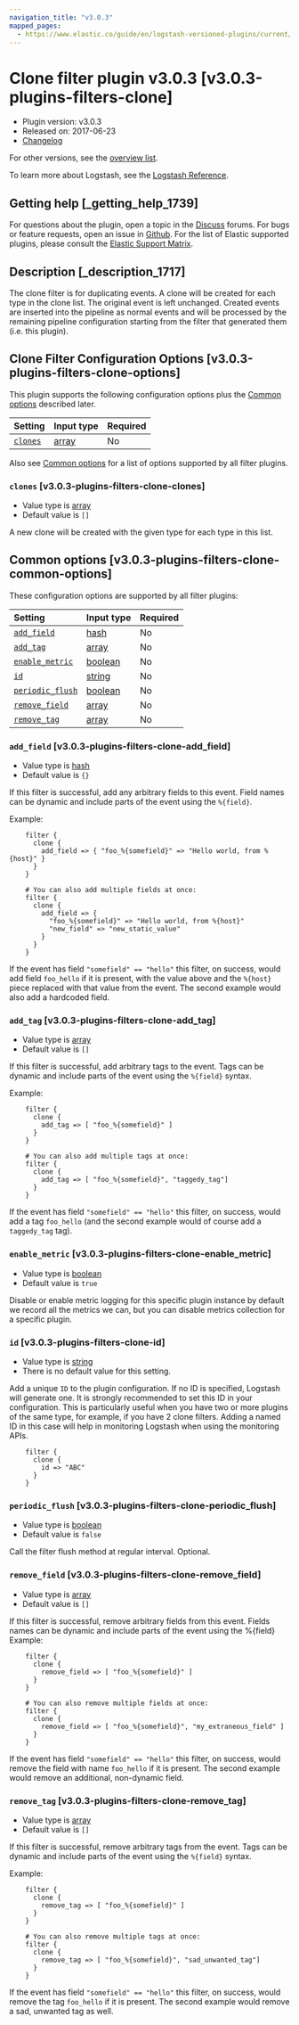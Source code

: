 ```yaml
---
navigation_title: "v3.0.3"
mapped_pages:
  - https://www.elastic.co/guide/en/logstash-versioned-plugins/current/v3.0.3-plugins-filters-clone.html
---
```


# Clone filter plugin v3.0.3 [v3.0.3-plugins-filters-clone]

* Plugin version: v3.0.3
* Released on: 2017-06-23
* [Changelog](https://github.com/logstash-plugins/logstash-filter-clone/blob/v3.0.3/CHANGELOG.md)

For other versions, see the [overview list](filter-clone-index.md).

To learn more about Logstash, see the [Logstash Reference](https://www.elastic.co/guide/en/logstash/current/index.html).

## Getting help [_getting_help_1739]

For questions about the plugin, open a topic in the [Discuss](http://discuss.elastic.co) forums. For bugs or feature requests, open an issue in [Github](https://github.com/logstash-plugins/logstash-filter-clone). For the list of Elastic supported plugins, please consult the [Elastic Support Matrix](https://www.elastic.co/support/matrix#matrix_logstash_plugins).

## Description [_description_1717]

The clone filter is for duplicating events. A clone will be created for each type in the clone list. The original event is left unchanged. Created events are inserted into the pipeline as normal events and will be processed by the remaining pipeline configuration starting from the filter that generated them (i.e. this plugin).

## Clone Filter Configuration Options [v3.0.3-plugins-filters-clone-options]

This plugin supports the following configuration options plus the [Common options](v3-0-3-plugins-filters-clone.md#v3.0.3-plugins-filters-clone-common-options) described later.

| Setting | Input type | Required |
| :- | :- | :- |
| [`clones`](v3-0-3-plugins-filters-clone.md#v3.0.3-plugins-filters-clone-clones) | [array](/lsr/value-types.md#array) | No |

Also see [Common options](v3-0-3-plugins-filters-clone.md#v3.0.3-plugins-filters-clone-common-options) for a list of options supported by all filter plugins.

### `clones` [v3.0.3-plugins-filters-clone-clones]

* Value type is [array](/lsr/value-types.md#array)
* Default value is `[]`

A new clone will be created with the given type for each type in this list.

## Common options [v3.0.3-plugins-filters-clone-common-options]

These configuration options are supported by all filter plugins:

| Setting | Input type | Required |
| :- | :- | :- |
| [`add_field`](v3-0-3-plugins-filters-clone.md#v3.0.3-plugins-filters-clone-add_field) | [hash](/lsr/value-types.md#hash) | No |
| [`add_tag`](v3-0-3-plugins-filters-clone.md#v3.0.3-plugins-filters-clone-add_tag) | [array](/lsr/value-types.md#array) | No |
| [`enable_metric`](v3-0-3-plugins-filters-clone.md#v3.0.3-plugins-filters-clone-enable_metric) | [boolean](/lsr/value-types.md#boolean) | No |
| [`id`](v3-0-3-plugins-filters-clone.md#v3.0.3-plugins-filters-clone-id) | [string](/lsr/value-types.md#string) | No |
| [`periodic_flush`](v3-0-3-plugins-filters-clone.md#v3.0.3-plugins-filters-clone-periodic_flush) | [boolean](/lsr/value-types.md#boolean) | No |
| [`remove_field`](v3-0-3-plugins-filters-clone.md#v3.0.3-plugins-filters-clone-remove_field) | [array](/lsr/value-types.md#array) | No |
| [`remove_tag`](v3-0-3-plugins-filters-clone.md#v3.0.3-plugins-filters-clone-remove_tag) | [array](/lsr/value-types.md#array) | No |

### `add_field` [v3.0.3-plugins-filters-clone-add_field]

* Value type is [hash](/lsr/value-types.md#hash)
* Default value is `{}`

If this filter is successful, add any arbitrary fields to this event. Field names can be dynamic and include parts of the event using the `%{field}`.

Example:

```
    filter {
      clone {
        add_field => { "foo_%{somefield}" => "Hello world, from %{host}" }
      }
    }
```

```
    # You can also add multiple fields at once:
    filter {
      clone {
        add_field => {
          "foo_%{somefield}" => "Hello world, from %{host}"
          "new_field" => "new_static_value"
        }
      }
    }
```

If the event has field `"somefield" == "hello"` this filter, on success, would add field `foo_hello` if it is present, with the value above and the `%{host}` piece replaced with that value from the event. The second example would also add a hardcoded field.

### `add_tag` [v3.0.3-plugins-filters-clone-add_tag]

* Value type is [array](/lsr/value-types.md#array)
* Default value is `[]`

If this filter is successful, add arbitrary tags to the event. Tags can be dynamic and include parts of the event using the `%{field}` syntax.

Example:

```
    filter {
      clone {
        add_tag => [ "foo_%{somefield}" ]
      }
    }
```

```
    # You can also add multiple tags at once:
    filter {
      clone {
        add_tag => [ "foo_%{somefield}", "taggedy_tag"]
      }
    }
```

If the event has field `"somefield" == "hello"` this filter, on success, would add a tag `foo_hello` (and the second example would of course add a `taggedy_tag` tag).

### `enable_metric` [v3.0.3-plugins-filters-clone-enable_metric]

* Value type is [boolean](/lsr/value-types.md#boolean)
* Default value is `true`

Disable or enable metric logging for this specific plugin instance by default we record all the metrics we can, but you can disable metrics collection for a specific plugin.

### `id` [v3.0.3-plugins-filters-clone-id]

* Value type is [string](/lsr/value-types.md#string)
* There is no default value for this setting.

Add a unique `ID` to the plugin configuration. If no ID is specified, Logstash will generate one. It is strongly recommended to set this ID in your configuration. This is particularly useful when you have two or more plugins of the same type, for example, if you have 2 clone filters. Adding a named ID in this case will help in monitoring Logstash when using the monitoring APIs.

```
    filter {
      clone {
        id => "ABC"
      }
    }
```

### `periodic_flush` [v3.0.3-plugins-filters-clone-periodic_flush]

* Value type is [boolean](/lsr/value-types.md#boolean)
* Default value is `false`

Call the filter flush method at regular interval. Optional.

### `remove_field` [v3.0.3-plugins-filters-clone-remove_field]

* Value type is [array](/lsr/value-types.md#array)
* Default value is `[]`

If this filter is successful, remove arbitrary fields from this event. Fields names can be dynamic and include parts of the event using the %{field} Example:

```
    filter {
      clone {
        remove_field => [ "foo_%{somefield}" ]
      }
    }
```

```
    # You can also remove multiple fields at once:
    filter {
      clone {
        remove_field => [ "foo_%{somefield}", "my_extraneous_field" ]
      }
    }
```

If the event has field `"somefield" == "hello"` this filter, on success, would remove the field with name `foo_hello` if it is present. The second example would remove an additional, non-dynamic field.

### `remove_tag` [v3.0.3-plugins-filters-clone-remove_tag]

* Value type is [array](/lsr/value-types.md#array)
* Default value is `[]`

If this filter is successful, remove arbitrary tags from the event. Tags can be dynamic and include parts of the event using the `%{field}` syntax.

Example:

```
    filter {
      clone {
        remove_tag => [ "foo_%{somefield}" ]
      }
    }
```

```
    # You can also remove multiple tags at once:
    filter {
      clone {
        remove_tag => [ "foo_%{somefield}", "sad_unwanted_tag"]
      }
    }
```

If the event has field `"somefield" == "hello"` this filter, on success, would remove the tag `foo_hello` if it is present. The second example would remove a sad, unwanted tag as well.
